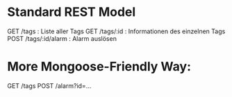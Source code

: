 # Standard REST Model

GET /tags : Liste aller Tags
GET /tags/:id : Informationen des einzelnen Tags
POST /tags/:id/alarm : Alarm auslösen

# More Mongoose-Friendly Way:

GET /tags
POST /alarm?id=...

